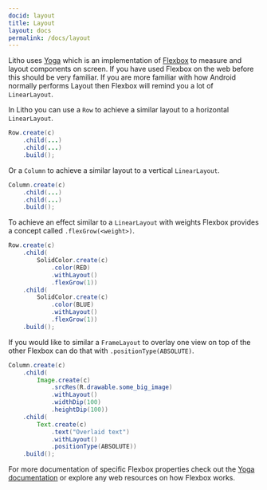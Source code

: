 ```yaml
---
docid: layout
title: Layout
layout: docs
permalink: /docs/layout
---
```


Litho uses [Yoga](https://facebook.github.io/yoga/) which is an implementation of [Flexbox](https://www.w3.org/TR/css-flexbox-1/) to measure and layout components on screen. If you have used Flexbox on the web before this should be very familiar. If you are more familiar with how Android normally performs Layout then Flexbox will remind you a lot of `LinearLayout`.

In Litho you can use a `Row` to achieve a similar layout to a horizontal `LinearLayout`.
```java
Row.create(c)
    .child(...)
    .child(...)
    .build();
```

Or a `Column` to achieve a similar layout to a vertical `LinearLayout`.
```java
Column.create(c)
    .child(...)
    .child(...)
    .build();
```

To achieve an effect similar to a `LinearLayout` with weights Flexbox provides a concept called `.flexGrow(<weight>)`.
```java
Row.create(c)
    .child(
        SolidColor.create(c)
            .color(RED)
            .withLayout()
            .flexGrow(1))
    .child(
        SolidColor.create(c)
            .color(BLUE)
            .withLayout()
            .flexGrow(1))
    .build();
```

If you would like to similar a `FrameLayout` to overlay one view on top of the other Flexbox can do that with `.positionType(ABSOLUTE)`.
```java
Column.create(c)
    .child(
        Image.create(c)
            .srcRes(R.drawable.some_big_image)
            .withLayout()
            .widthDip(100)
            .heightDip(100))
    .child(
        Text.create(c)
            .text("Overlaid text")
            .withLayout()
            .positionType(ABSOLUTE))
    .build();
```

For more documentation of specific Flexbox properties check out the [Yoga documentation](https://facebook.github.io/yoga/docs/getting-started/) or explore any web resources on how Flexbox works.
